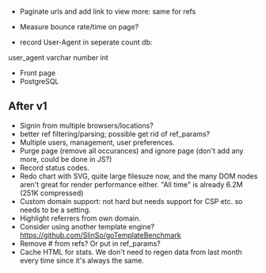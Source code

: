 - Paginate urls and add link to view more: same for refs
- Measure bounce rate/time on page?

- record User-Agent in seperate count db:

user_agent  varchar
number      int

- Front page
- PostgreSQL

After v1
--------

- Signin from multiple browsers/locations?
- better ref filtering/parsing; possible get rid of ref_params?
- Multiple users, management, user preferences.
- Purge page (remove all occurances) and ignore page (don't add any more, could
  be done in JS?)
- Record status codes.
- Redo chart with SVG, quite large filesuze now, and the many DOM nodes aren't
  great for render performance either.
  "All time" is already 6.2M (251K compressed)
- Custom domain support: not hard but needs support for CSP etc. so needs to be
  a setting.
- Highlight referrers from own domain.
- Consider using another template engine?
  https://github.com/SlinSo/goTemplateBenchmark
- Remove # from refs? Or put in ref_params?
- Cache HTML for stats. We don't need to regen data from last month every time
  since it's always the same.
